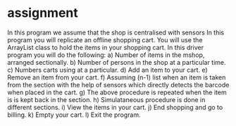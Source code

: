 # assignment
In this program we assume that the shop is centralised with sensors
In this program you will replicate an offline shopping cart.
You will use the ArrayList class to hold the items in your shopping cart.
In this driver program you will do the following:
a) Number of items in the mshop, arranged sectionally.
b) Number of persons in the shop at a particular time.
c) Numbers carts using at a particular.
d) Add an item to your cart.
e) Remove an item from your cart.
f) Assuming (n-1) list when an item is taken from the section with the help of sensors which directly detects the barcode when placed in    the cart.
g) The above procedure is repeated when the item is is kept back in the section.
h) Simulataneous procedure is done in different sections.
i) View the items in your cart.
j) End shopping and go to billing.
k) Empty your cart.
l) Exit the program.
